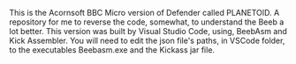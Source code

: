 This is the Acornsoft BBC Micro version of Defender called PLANETOID.
A repository for me to reverse the code, somewhat, to understand the Beeb a lot better.
This version was built by Visual Studio Code, using, BeebAsm and Kick Assembler.
You will need to edit the json file's paths, in VSCode folder, to the executables Beebasm.exe and the Kickass jar file.
